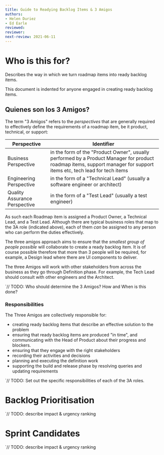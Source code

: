 ```yaml
---
title: Guide to Readying Backlog Items & 3 Amigos
authors: 
- Helen Duriez
- Ed Earle
reviewed: 
reviewer:
next-review: 2021-06-11
---
```


# Who is this for?
Describes the way in which we turn roadmap items into ready backlog items.

This document is indented for anyone engaged in creating ready backlog items.


## Quienes son los 3 Amigos?
The term "3 Amigos" refers to the _perspectives_ that are generally required to effectively define the requirements of a roadmap item, be it product, technical, or support:


| Perspective | Identifier |
| --- |--- |
| Business Perspective | in the form of the "Product Owner", usually performed by a Product Manager for product roadmap items, support manager for support items etc, tech lead for tech items |
| Engineering Perspective | in the form of a "Technical Lead" (usually a software engineer or architect)|
| Quality Assurance Perspective | in the form of a "Test Lead" (usually a test engineer)|

As such each Roadmap item is assigned a Product Owner, a Technical Lead, and a Test Lead. Although there are typical business roles that map to the 3A role (indicated above), each of them _can_ be assigned to any person who can perform the duties effectively. 

The three amigos approach aims to ensure that the _smallest group of people possible_ will collaborate to create a ready backlog item. It is of course possible therefore that more than 3 people will be required, for example, a Design lead where there are UI components to deliver.

The three Amigos will work with other stakeholders from across the business as they go through Definition phase. For example, the Tech Lead should consult with other engineers and the Architect.

`// TODO:  Who should determine the 3 Amigos? How and When is this done?

### Responsibilities

The Three Amigos are collectively responsible for:
- creating ready backlog items that describe an effective solution to the problem
- ensuring that ready backlog items are produced "in time", and communicating with the Head of Product about their progress and blockers.
- ensuring that they engage with the right stakeholders
- recording their activities and decisions
- planning and executing the definition work
- supporting the build and release phase by resolving queries and updating requirements

`// TODO:  Set out the specific responsibilities of each of the 3A roles.


# Backlog Prioritisation
`// TODO:  describe impact & urgency ranking


# Sprint Candidates
`// TODO:  describe impact & urgency ranking